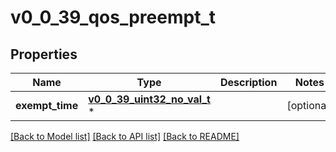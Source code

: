 # v0_0_39_qos_preempt_t

## Properties
Name | Type | Description | Notes
------------ | ------------- | ------------- | -------------
**exempt_time** | [**v0_0_39_uint32_no_val_t**](v0_0_39_uint32_no_val.md) \* |  | [optional] 

[[Back to Model list]](../README.md#documentation-for-models) [[Back to API list]](../README.md#documentation-for-api-endpoints) [[Back to README]](../README.md)


